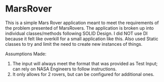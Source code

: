 # MarsRover

This is a simple Mars Rover application meant to meet the requirements of the problem presented of MarsRovers.  The application is broken up into individual classes/methods following SOLID Design.  I did NOT use DI because it felt like overkill for a small application like this.  Also used Static classes to try and limit the need to create new instances of things.

Assumptions Made:
1)  The input will always meet the format that was provided as Test Input; can rely on NASA Engineers to follow instructions.
2)  It only allows for 2 rovers, but can be configured for additional ones.
